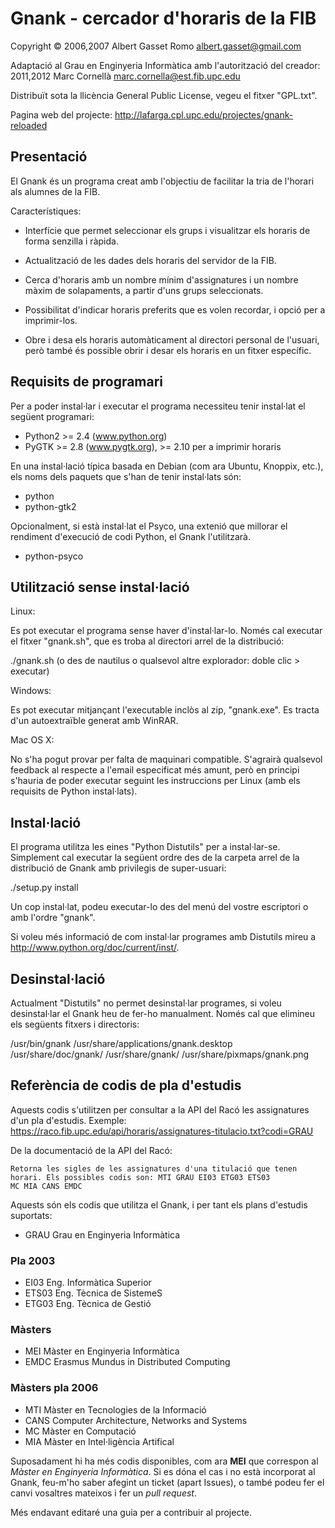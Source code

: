 Gnank - cercador d'horaris de la FIB
====================================

Copyright © 2006,2007  Albert Gasset Romo <albert.gasset@gmail.com>

Adaptació al Grau en Enginyeria Informàtica amb l'autorització del creador:
2011,2012  Marc Cornellà <marc.cornella@est.fib.upc.edu>

Distribuït sota la llicència General Public License, vegeu el fitxer "GPL.txt".

Pagina web del projecte: http://lafarga.cpl.upc.edu/projectes/gnank-reloaded

Presentació
-----------

El Gnank és un programa creat amb l'objectiu de facilitar la tria de l'horari
als alumnes de la FIB.

Característiques:

 * Interfície que permet seleccionar els grups i visualitzar els horaris de
   forma senzilla i ràpida.

 * Actualització de les dades dels horaris del servidor de la FIB.

 * Cerca d'horaris amb un nombre mínim d'assignatures i un nombre màxim de
   solapaments, a partir d'uns grups seleccionats.

 * Possibilitat d'indicar horaris preferits que es volen recordar, i opció
   per a imprimir-los.

 * Obre i desa els horaris automàticament al directori personal de l'usuari,
   però també és possible obrir i desar els horaris en un fitxer específic.


Requisits de programari
-----------------------

Per a poder instal·lar i executar el programa necessiteu tenir instal·lat
el següent programari:

 * Python2 >= 2.4 (www.python.org)
 * PyGTK >= 2.8 (www.pygtk.org), >= 2.10 per a imprimir horaris

En una instal·lació típica basada en Debian (com ara Ubuntu, Knoppix, etc.),
els noms dels paquets que s'han de tenir instal·lats són:

 * python
 * python-gtk2

Opcionalment, si està instal·lat el Psyco, una extenió que millorar el
rendiment d'execució de codi Python, el Gnank l'utilitzarà.

 * python-psyco


Utilització sense instal·lació
------------------------------

Linux:

Es pot executar el programa sense haver d'instal·lar-lo. Només cal executar
el fitxer "gnank.sh", que es troba al directori arrel de la distribució:

./gnank.sh (o des de nautilus o qualsevol altre explorador: doble clic > executar)


Windows:

Es pot executar mitjançant l'executable inclòs al zip, "gnank.exe". 
Es tracta d'un autoextraïble generat amb WinRAR.


Mac OS X:

No s'ha pogut provar per falta de maquinari compatible. S'agrairà qualsevol feedback
al respecte a l'email especificat més amunt, però en principi s'hauria de poder
executar seguint les instruccions per Linux (amb els requisits de Python instal·lats).


Instal·lació
------------

El programa utilitza les eines "Python Distutils" per a instal·lar-se.
Simplement cal executar la següent ordre des de la carpeta arrel de la
distribució de Gnank amb privilegis de super-usuari:

./setup.py install

Un cop instal·lat, podeu executar-lo des del menú del vostre escriptori
o amb l'ordre "gnank".

Si voleu més informació de com instal·lar programes amb Distutils mireu a
http://www.python.org/doc/current/inst/.

Desinstal·lació
---------------

Actualment "Distutils" no permet desinstal·lar programes, si voleu
desinstal·lar el Gnank heu de fer-ho manualment. Només cal que elimineu
els següents fitxers i directoris:

/usr/bin/gnank
/usr/share/applications/gnank.desktop
/usr/share/doc/gnank/
/usr/share/gnank/
/usr/share/pixmaps/gnank.png


Referència de codis de pla d'estudis
------------------------------------

Aquests codis s'utilitzen per consultar a la API del Racó les assignatures
d'un pla d'estudis. Exemple: https://raco.fib.upc.edu/api/horaris/assignatures-titulacio.txt?codi=GRAU

De la documentació de la API del Racó:

    Retorna les sigles de les assignatures d'una titulació que tenen
    horari. Els possibles codis son: MTI GRAU EI03 ETG03 ETS03 
    MC MIA CANS EMDC

Aquests són els codis que utilitza el Gnank, i per tant els plans d'estudis suportats:

- GRAU  Grau en Enginyeria Informàtica

### Pla 2003
- EI03  Eng. Informàtica Superior
- ETS03 Eng. Tècnica de SistemeS
- ETG03 Eng. Tècnica de Gestió

### Màsters
- MEI   Màster en Enginyeria Informàtica
- EMDC  Erasmus Mundus in Distributed Computing

### Màsters pla 2006
- MTI   Màster en Tecnologies de la Informació
- CANS  Computer Architecture, Networks and Systems
- MC    Màster en Computació
- MIA   Màster en Intel·ligència Artifical

Suposadament hi ha més codis disponibles, com ara **MEI** que correspon al _Màster en Enginyeria Informàtica_. Si es dóna el cas i no està incorporat al Gnank, feu-m'ho saber afegint un ticket (apart Issues), o també podeu fer el canvi vosaltres mateixos i fer un _pull request_.

Més endavant editaré una guia per a contribuir al projecte.
